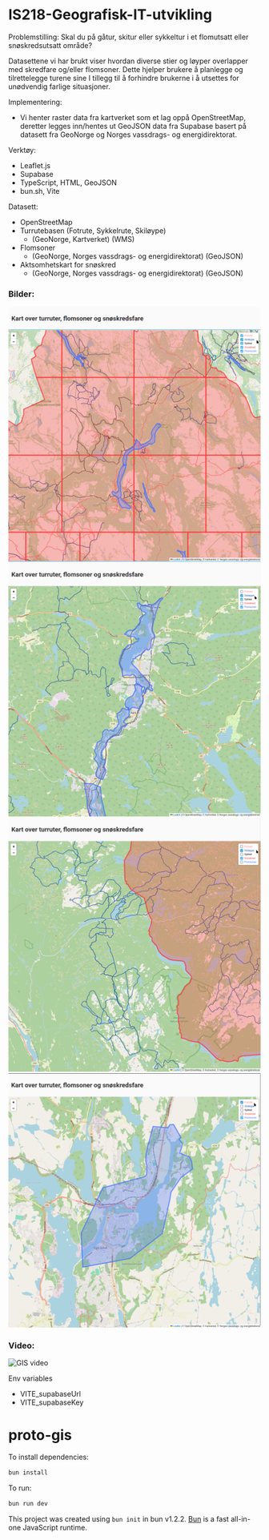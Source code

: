 # IS218-Geografisk-IT-utvikling

Problemstilling: Skal du på gåtur, skitur eller sykkeltur i et flomutsatt eller snøskredsutsatt område? 

Datasettene vi har brukt viser hvordan diverse stier og løyper overlapper med skredfare og/eller flomsoner. Dette hjelper brukere å planlegge og tilrettelegge turene sine
I tillegg til å forhindre brukerne i å utsettes for unødvendig farlige situasjoner.

Implementering: 
- Vi henter raster data fra kartverket som et lag oppå OpenStreetMap, deretter legges inn/hentes ut GeoJSON data fra Supabase basert på datasett fra GeoNorge og Norges vassdrags- og energidirektorat. 

Verktøy: 
- Leaflet.js
- Supabase
- TypeScript, HTML, GeoJSON
- bun.sh, Vite

Datasett:
- OpenStreetMap
- Turrutebasen (Fotrute, Sykkelrute, Skiløype)
    -  (GeoNorge, Kartverket) (WMS)
- Flomsoner 
    - (GeoNorge, Norges vassdrags- og energidirektorat) (GeoJSON)
- Aktsomhetskart for snøskred 
    - (GeoNorge, Norges vassdrags- og energidirektorat) (GeoJSON)

### Bilder:

![alt text](image-3.png)
![alt text](image-4.png)
![alt text](image-5.png)
![alt text](image-6.png)

### Video:
![GIS video](output.webp)

Env variables
- VITE_supabaseUrl
- VITE_supabaseKey

# proto-gis

To install dependencies:

```bash
bun install
```

To run:

```bash
bun run dev
```

This project was created using `bun init` in bun v1.2.2. [Bun](https://bun.sh) is a fast all-in-one JavaScript runtime.

